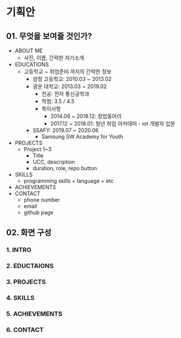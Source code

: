 # 기획안

## 01. 무엇을 보여줄 것인가?

- ABOUT ME
  - 사진, 이름, 간략한 자기소개
- EDUCATIONS
  - 고등학교 ~ 취업준비 까지의 간략한 정보
    - 양정 고등학교: 2010.03 ~ 2013.02
    - 광운 대학교: 2013.03 ~ 2019.02
      - 전공: 전자 통신공학과
      - 학점: 3.5 / 4.5
      - 특이사항
        - 2014.06 ~ 2018.12: 창업동아리
        - 2017.12 ~ 2018.01: 청년 취업 아카데미 - iot 개발자 입문
    - SSAFY: 2019.07 ~ 2020.06
      - Samsung SW Academy for Youth
- PROJECTS
  - Project 1~3
    - Title
    - UCC, description
    - duration, role, repo button
- SKILLS
  - programming skills + language + etc
- ACHIEVEMENTS
- CONTACT
  - phone number
  - email
  - github page



## 02. 화면 구성

### 1. INTRO



### 2. EDUCTAIONS



### 3. PROJECTS



### 4. SKILLS



### 5. ACHIEVEMENTS



### 6. CONTACT

